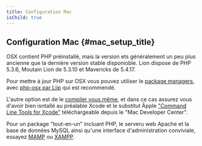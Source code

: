 ```yaml
---
title: Configuration Mac
isChild: true
---
```


## Configuration Mac {#mac_setup_title}

OSX contient PHP préinstallé, mais la version ets généralement un peu plus ancienne que la dernière version stable disponioble. Lion dispose de PHP 5.3.6, Moutain Lion de 5.3.10 et Mavericks de 5.4.17. 

Pour mettre à jour PHP sur OSX vous pouvez utiliser le [package managers][mac-package-managers], avec
[php-osx par Liip][php-osx-downloads] qui est recommendé.

L'autre option est de le [compiler vous même][mac-compile], et dans ce cas assurez vous d'avoir bien isntallé au préalable Xcode et le substitut Âpple ["Command Line Tools for Xcode"][apple-developer] téléchargeable depuis le "Mac Developer Center".

Pour un package "tout-en-un" incluant PHP, le serveru web Apache et la base de données MySQL ainsi qu'une interface d'administration conviviale, essayez [MAMP][mamp-downloads] ou [XAMPP][xampp].

[mac-package-managers]: http://www.php.net/manual/en/install.macosx.packages.php
[mac-compile]: http://www.php.net/manual/en/install.macosx.compile.php
[xcode-gcc-substitution]: https://github.com/kennethreitz/osx-gcc-installer
[apple-developer]: https://developer.apple.com/downloads
[mamp-downloads]: http://www.mamp.info/en/downloads/index.html
[php-osx-downloads]: http://php-osx.liip.ch/
[xampp]: http://www.apachefriends.org/en/xampp.html
